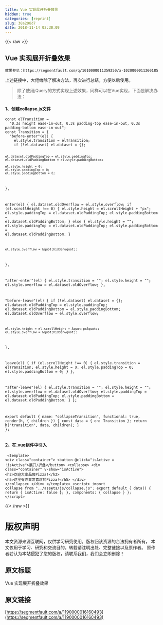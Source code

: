 ```yaml
---
title: Vue 实现展开折叠效果
hidden: true
categories: [reprint]
slug: 38a298d7
date: 2018-11-14 02:30:09
---
```


{{< raw >}}
<h2>Vue &#x5B9E;&#x73B0;&#x5C55;&#x5F00;&#x6298;&#x53E0;&#x6548;&#x679C;</h2><p><code>&#x6548;&#x679C;&#x53C2;&#x89C1;&#xFF1A;https://segmentfault.com/q/1010000011359250/a-1020000011360185</code></p><p>&#x4E0A;&#x8FF0;&#x94FE;&#x63A5;&#x4E2D;&#xFF0C;&#x5927;&#x4F6C;&#x7ED9;&#x9664;&#x4E86;&#x89E3;&#x51B3;&#x65B9;&#x6CD5;&#xFF0C;&#x518D;&#x6B21;&#x8FDB;&#x884C;&#x603B;&#x7ED3;&#xFF0C;&#x65B9;&#x4FBF;&#x4EE5;&#x540E;&#x4F7F;&#x7528;&#x3002;</p><blockquote>&#x9664;&#x4E86;&#x4F7F;&#x7528;jQuery&#x7684;&#x65B9;&#x5F0F;&#x5B9E;&#x73B0;&#x4E0A;&#x8FF0;&#x6548;&#x679C;&#xFF0C;&#x540C;&#x6837;&#x53EF;&#x4EE5;&#x5728;Vue&#x5B9E;&#x73B0;&#xFF0C;&#x4E0B;&#x9762;&#x662F;&#x89E3;&#x51B3;&#x529E;&#x6CD5;&#xFF1A;</blockquote><h4>1&#x3001;&#x521B;&#x5EFA;collapse.js&#x6587;&#x4EF6;</h4><pre><code>const elTransition =
  &quot;0.3s height ease-in-out, 0.3s padding-top ease-in-out, 0.3s padding-bottom ease-in-out&quot;;
const Transition = {
  &quot;before-enter&quot;(el) {
    el.style.transition = elTransition;
    if (!el.dataset) el.dataset = {};

    el.dataset.oldPaddingTop = el.style.paddingTop;
    el.dataset.oldPaddingBottom = el.style.paddingBottom;

    el.style.height = 0;
    el.style.paddingTop = 0;
    el.style.paddingBottom = 0;
  },

  enter(el) {
    el.dataset.oldOverflow = el.style.overflow;
    if (el.scrollHeight !== 0) {
      el.style.height = el.scrollHeight + &quot;px&quot;;
      el.style.paddingTop = el.dataset.oldPaddingTop;
      el.style.paddingBottom = el.dataset.oldPaddingBottom;
    } else {
      el.style.height = &quot;&quot;;
      el.style.paddingTop = el.dataset.oldPaddingTop;
      el.style.paddingBottom = el.dataset.oldPaddingBottom;
    }

    el.style.overflow = &quot;hidden&quot;;
  },

  &quot;after-enter&quot;(el) {
    el.style.transition = &quot;&quot;;
    el.style.height = &quot;&quot;;
    el.style.overflow = el.dataset.oldOverflow;
  },

  &quot;before-leave&quot;(el) {
    if (!el.dataset) el.dataset = {};
    el.dataset.oldPaddingTop = el.style.paddingTop;
    el.dataset.oldPaddingBottom = el.style.paddingBottom;
    el.dataset.oldOverflow = el.style.overflow;

    el.style.height = el.scrollHeight + &quot;px&quot;;
    el.style.overflow = &quot;hidden&quot;;
  },

  leave(el) {
    if (el.scrollHeight !== 0) {
      el.style.transition = elTransition;
      el.style.height = 0;
      el.style.paddingTop = 0;
      el.style.paddingBottom = 0;
    }
  },

  &quot;after-leave&quot;(el) {
    el.style.transition = &quot;&quot;;
    el.style.height = &quot;&quot;;
    el.style.overflow = el.dataset.oldOverflow;
    el.style.paddingTop = el.dataset.oldPaddingTop;
    el.style.paddingBottom = el.dataset.oldPaddingBottom;
  }
};

export default {
  name: &quot;collapseTransition&quot;,
  functional: true,
  render(h, { children }) {
    const data = {
      on: Transition
    };
    return h(&quot;transition&quot;, data, children);
  }
};</code></pre><h4>2&#x3001;&#x5728;.vue&#x7EC4;&#x4EF6;&#x4E2D;&#x5F15;&#x5165;</h4><pre><code>
&lt;template&gt;
    &lt;div class=&quot;container&quot;&gt;
        &lt;button @click=&quot;isActive = !isActive&quot;&gt;&#x5C55;&#x5F00;/&#x6298;&#x53E0;&lt;/button&gt;
        &lt;collapse&gt;
            &lt;div class=&quot;container&quot; v-show=&quot;isActive&quot;&gt;
                &lt;h2&gt;&#x6B22;&#x8FCE;&#x5927;&#x5BB6;&#x54C1;&#x5C1D;Pizza!&lt;/h2&gt;
                &lt;h5&gt;&#x8FD9;&#x91CC;&#x6709;&#x4F60;&#x975E;&#x5E38;&#x559C;&#x6B22;&#x7684;Pizza!&lt;/h5&gt;
            &lt;/div&gt;
        &lt;/collapse&gt;
    &lt;/div&gt;
&lt;/template&gt;
&lt;script&gt;
import collapse from &quot;../assets/js/collapse.js&quot;;
export default {
  data() {
    return {
      isActive: false
    };
  },
  components: {
    collapse
  }
};
&lt;/script&gt;</code></pre>
{{< /raw >}}

# 版权声明
本文资源来源互联网，仅供学习研究使用，版权归该资源的合法拥有者所有，
本文仅用于学习、研究和交流目的。转载请注明出处、完整链接以及原作者。
原作者若认为本站侵犯了您的版权，请联系我们，我们会立即删除！

## 原文标题
Vue 实现展开折叠效果

## 原文链接
[https://segmentfault.com/a/1190000016160493](https://segmentfault.com/a/1190000016160493)

